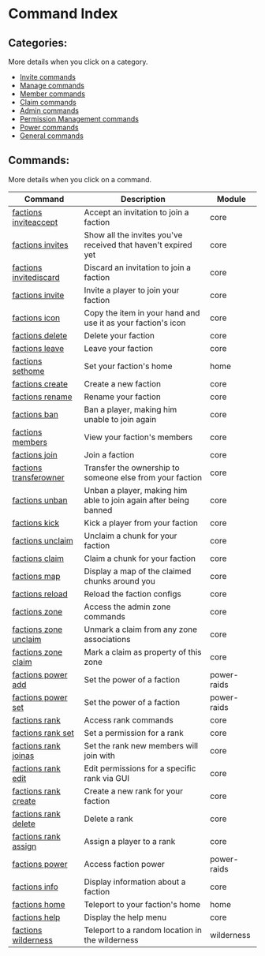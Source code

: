 # Command Index

## Categories:

More details when you click on a category.
- [Invite commands](invite-commands.md)
- [Manage commands](manage-commands.md)
- [Member commands](member-commands.md)
- [Claim commands](claim-commands.md)
- [Admin commands](admin-commands.md)
- [Permission Management commands](permission-management-commands.md)
- [Power commands](power-commands.md)
- [General commands](general-commands.md)
## Commands:

More details when you click on a command.

| Command | Description | Module |
| --- | --- | --- |
| [factions inviteaccept](invite-commands.md#factions-inviteaccept) | Accept an invitation to join a faction | core |
| [factions invites](invite-commands.md#factions-invites) | Show all the invites you've received that haven't expired yet | core |
| [factions invitediscard](invite-commands.md#factions-invitediscard) | Discard an invitation to join a faction | core |
| [factions invite](invite-commands.md#factions-invite) | Invite a player to join your faction | core |
| [factions icon](manage-commands.md#factions-icon) | Copy the item in your hand and use it as your faction's icon | core |
| [factions delete](manage-commands.md#factions-delete) | Delete your faction | core |
| [factions leave](manage-commands.md#factions-leave) | Leave your faction | core |
| [factions sethome](manage-commands.md#factions-sethome) | Set your faction's home | home |
| [factions create](manage-commands.md#factions-create) | Create a new faction | core |
| [factions rename](manage-commands.md#factions-rename) | Rename your faction | core |
| [factions ban](member-commands.md#factions-ban) | Ban a player, making him unable to join again | core |
| [factions members](member-commands.md#factions-members) | View your faction's members | core |
| [factions join](member-commands.md#factions-join) | Join a faction | core |
| [factions transferowner](member-commands.md#factions-transferowner) | Transfer the ownership to someone else from your faction | core |
| [factions unban](member-commands.md#factions-unban) | Unban a player, making him able to join again after being banned | core |
| [factions kick](member-commands.md#factions-kick) | Kick a player from your faction | core |
| [factions unclaim](claim-commands.md#factions-unclaim) | Unclaim a chunk for your faction | core |
| [factions claim](claim-commands.md#factions-claim) | Claim a chunk for your faction | core |
| [factions map](claim-commands.md#factions-map) | Display a map of the claimed chunks around you | core |
| [factions reload](admin-commands.md#factions-reload) | Reload the faction configs | core |
| [factions zone](admin-commands.md#factions-zone) | Access the admin zone commands | core |
| [factions zone unclaim](admin-commands.md#factions-zone-unclaim) | Unmark a claim from any zone associations | core |
| [factions zone claim](admin-commands.md#factions-zone-claim) | Mark a claim as property of this zone | core |
| [factions power add](admin-commands.md#factions-power-add) | Set the power of a faction | power-raids |
| [factions power set](admin-commands.md#factions-power-set) | Set the power of a faction | power-raids |
| [factions rank](permission-management-commands.md#factions-rank) | Access rank commands | core |
| [factions rank set](permission-management-commands.md#factions-rank-set) | Set a permission for a rank | core |
| [factions rank joinas](permission-management-commands.md#factions-rank-joinas) | Set the rank new members will join with | core |
| [factions rank edit](permission-management-commands.md#factions-rank-edit) | Edit permissions for a specific rank via GUI | core |
| [factions rank create](permission-management-commands.md#factions-rank-create) | Create a new rank for your faction | core |
| [factions rank delete](permission-management-commands.md#factions-rank-delete) | Delete a rank | core |
| [factions rank assign](permission-management-commands.md#factions-rank-assign) | Assign a player to a rank | core |
| [factions power](power-commands.md#factions-power) | Access faction power | power-raids |
| [factions info](general-commands.md#factions-info) | Display information about a faction | core |
| [factions home](general-commands.md#factions-home) | Teleport to your faction's home | home |
| [factions help](general-commands.md#factions-help) | Display the help menu | core |
| [factions wilderness](general-commands.md#factions-wilderness) | Teleport to a random location in the wilderness | wilderness |

